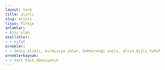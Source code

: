 ```yaml
---
layout: term
title: alınlı
slug: alinli
lisan: Türkçe
anlamlar:
- Alnı olan
ozellikler:
- - sıfat
ornekler:
- - Geniş alınlı, kırmızıya çalar, kahverengi saçlı, altın dişli tuhaf bir delikanlı gülümsedi.
orneklerkaynak:
- - Sait Faik Abasıyanık
---
```


